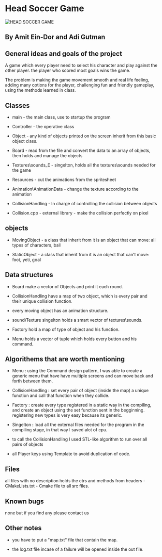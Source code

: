<h1>Head Soccer Game</h1>

[![HEAD SOCCER GAME](https://img.youtube.com/vi/RueEIrjSXPI/0.jpg)](https://www.youtube.com/watch?v=RueEIrjSXPI "Everything Is AWESOME")

<h2>By Amit Ein-Dor and Adi Gutman</h2>
<h2>General ideas and goals of the project</h2>
<p>A game which every player need to select his character and play against the other player.
the player who scored most goals wins the game.</p>

<p>The problem is making the game movement smooth and real life feeling, 
 adding many options for the player, challenging fun and friendly gameplay,
using the methods learned in class.</p>

<h2>Classes</h2>
<ul>
	<li><p>main - the main class, use to startup the program </p></li>
	<li><p>Controller - the operative class </p></li>
	<li><p>Object - any kind of objects printed on the screen inherit from this basic object class. </p></li>
	<li><p>Board - read from the file and convert the data to an array of objects, then holds and manage the objects </p></li>
	<li><p>Textures\sounds_E - singelton, holds all the textures\sounds needed for the game </p></li>
	<li><p>Resources - cut the animations from the spritesheet </p></li>
	<li><p>Animation\AnimationData - change the texture according to the animation </p></li>
	<li><p>CollisionHandling - In charge of controlling the collision between objects </p></li>
	<li><p>Collision.cpp - external library - make the collision perfectly on pixel </p></li>
</ul>

<h2>objects</h2>
<ul>
	<li><p>MovingObject - a class that inherit from it is an object that can move: all types of characters, ball</p></li>
	<li><p>StaticObject - a class that inherit from it is an object that can't move: foot, yeti, goal</p></li>
</ul>

<h2> Data structures </h2>
<ul>
	<li><p>Board make a vector of Objects and print it each round.</p></li>
	<li><p>CollisionHandling have a map of two object, which is every pair and their unique collision function.</p></li>
	<li><p>every moving object has an animation structure.</p></li>
	<li><p>sound\Texture singelton holds a smart vector of textures\sounds.</p></li>
	<li><p>Factory hold a map of type of object and his function.</p></li>
	<li><p>Menu holds a vector of tuple which holds every button and his command.</p></li>
	</ul>
	
<h2>Algorithems that are worth mentioning</h2>

<ul>
  <li><p>Menu : using the Command design pattern, I was able to create a generic menu that have
	have multiple screens and can move back and forth between them. </p></li>
  <li><p>CollisionHandling : set every pair of object (inside the map) a unique function 
	and call that function when they collide.</p></li>
	<li><p>Factory : create every type registered in a static way in the compiling,
	and create an object using the set function sent in the begginning.
	registering new types is very easy because its generic.</p>	</li>
	<li><p>Singelton : load all the external files needed for the program in the compiling stage,
	in that way I saved alot of cpu.</p>	</li>
	<li><p>to call the CollisionHandling I used STL-like algorithm to run over all pairs of objects</p>	</li>
	<li><p>all Player keys using Template to avoid duplication of code.</p>	</li>
</ul>

<h2>Files</h2>
<p>all files with no description holds the ctrs and methods from headers
-CMakeLists.txt - Cmake file to all src files.</p>

<h2>Known bugs</h2>
<p>none but if you find any please contact us</p>

<h2>Other notes</h2>
<ul>
	<li><p>you have to put a "map.txt" file that contain the map.</p></li>
  <li><p>the log.txt file incase of a failure will be opened inside the out file.</p></li>
</ul>
